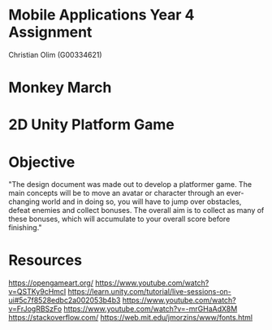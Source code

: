 # Mobile Applications Year 4 Assignment

Christian Olim (G00334621)

# Monkey March
# 2D Unity Platform Game

# Objective

"The design document was made out to develop a platformer game. The main
concepts will be to move an avatar or character through an ever-changing
world and in doing so, you will have to jump over obstacles, defeat enemies
and collect bonuses. The overall aim is to collect as many of these bonuses,
which will accumulate to your overall score before finishing."

# Resources

https://opengameart.org/
https://www.youtube.com/watch?v=QSTKy9cHmcI
https://learn.unity.com/tutorial/live-sessions-on-ui#5c7f8528edbc2a002053b4b3
https://www.youtube.com/watch?v=FrJogRBSzFo
https://www.youtube.com/watch?v=-mrGHaAdX8M
https://stackoverflow.com/
https://web.mit.edu/jmorzins/www/fonts.html